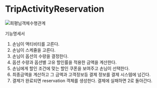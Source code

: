 # TripActivityReservation
![희평님객체수행관계](https://user-images.githubusercontent.com/48075848/105629063-25ee4b80-5e84-11eb-8b5e-aaf97c23302f.jpg)


기능명세서


1. 손님이 액티비티를 고른다.
2. 손님이 스케쥴을 고른다.
3. 손님이 옵션의 수량을 결정한다.
4. 옵션 수량과 옵션별 고유 할인률을 적용한 금액을 계산한다.
5. 손님에게 할인 조건에 맞는 할인 쿠폰을 보여주고 손님이 선택한다.
6. 최종금액을 계산하고 그 금액과 고객정보등 결제 정보를 결제 시스템에 넘긴다.
7. 결제가 완료되면 reservation 객체를 생성한다. 결제에 실패하면 2로 돌아간다. 
